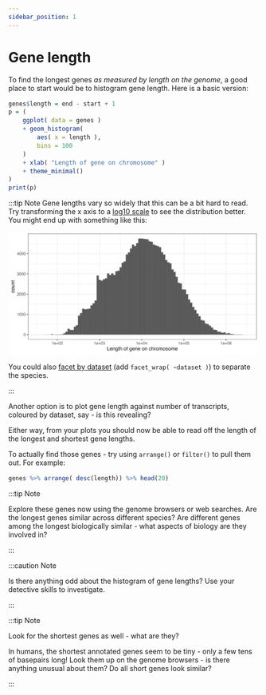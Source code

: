 ```yaml
---
sidebar_position: 1
---
```


# Gene length


To find the longest genes *as measured by length on the genome*, a good place to start would be to histogram gene
length.  Here is a basic version:

```r
genes$length = end - start + 1
p = (
	ggplot( data = genes )
	+ geom_histogram(
		aes( x = length ),
		bins = 100
	)
	+ xlab( "Length of gene on chromosome" )
	+ theme_minimal()
)
print(p)
```

:::tip Note
Gene lengths vary so widely that this can be a bit hard to read.  Try transforming the x axis to a [log10 scale](https://ggplot2.tidyverse.org/reference/scale_continuous.html) to see the distribution better.  You might end up with something like this:

![img](images/gene_length.png)

You could also [facet by dataset](https://ggplot2.tidyverse.org/reference/facet_wrap.html) (add `facet_wrap( ~dataset
)`) to separate the species.

:::

Another option is to plot gene length against number of transcripts, coloured by dataset, say - is this revealing?

Either way, from your plots you should now be able to read off the length of the longest and shortest gene lengths.  

To actually find those genes - try using `arrange()` or `filter()` to pull them out.  For example:
```r
genes %>% arrange( desc(length)) %>% head(20)
```

:::tip Note

Explore these genes now using the genome browsers or web searches.
Are the longest genes similar across different species?  Are different genes among the longest biologically similar - what aspects of biology are they involved in?

:::

:::caution Note

Is there anything odd about the histogram of gene lengths?  Use your detective skills to investigate.

:::

:::tip Note

Look for the shortest genes as well - what are they?

In humans, the shortest annotated genes seem to be tiny - only a few tens of basepairs long!  Look them up on the genome
browsers - is there anything unusual about them?  Do all short genes look similar?

:::

